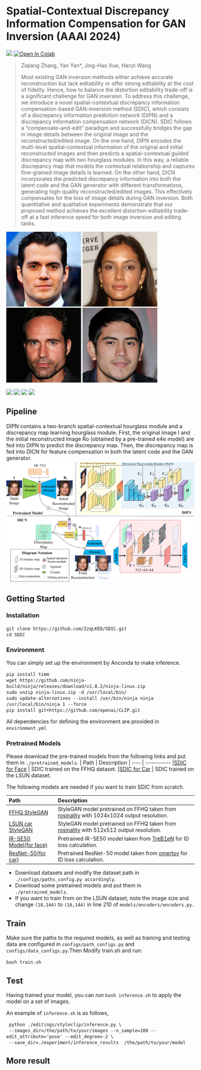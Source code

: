 # Spatial-Contextual Discrepancy Information Compensation for GAN Inversion (AAAI 2024)
<a href="https://arxiv.org/abs/2312.07079"><img src="https://img.shields.io/badge/arXiv-2312.07079-b31b1b.svg"></a>
[![Open In Colab](https://colab.research.google.com/assets/colab-badge.svg)](https://colab.research.google.com/drive/1OnU0Ox0kDV_h_qfqu5gHn0FWlwGpvQ8t?usp=sharing)

> Ziqiang Zhang, Yan Yan*, Jing-Hao Xue, Hanzi Wang
> 
> Most existing GAN inversion methods either achieve accurate reconstruction but lack editability or offer strong editability at the cost of fidelity. Hence, how to balance the distortion editability trade-off is a significant challenge for GAN inversion. To address this challenge, we introduce a novel spatial-contextual discrepancy information compensation-based GAN-inversion method (SDIC), which consists of a discrepancy information prediction network (DIPN) and a discrepancy information compensation network (DICN). SDIC follows a “compensate-and-edit” paradigm and successfully bridges the gap in image details between the original image and the reconstructed/edited image. On the one hand, DIPN encodes the multi-level spatial-contextual information of the original and initial reconstructed images and then predicts a spatial-contextual guided discrepancy map with two hourglass modules. In this way, a reliable discrepancy map that models the contextual relationship and captures fine-grained image details is learned. On the other hand, DICN incorporates the predicted discrepancy information into both the latent code and the GAN generator with different transformations, generating high-quality reconstructed/edited images. This effectively compensates for the loss of image details during GAN inversion. Both quantitative and qualitative experiments demonstrate that our proposed method achieves the excellent distortion-editability trade-off at a fast inference speed for both image inversion and editing tasks.

<img src="docs/age+/ori.png" width="200px"/>        <img src="docs/age-/ori.jpg" width="200px"/>  <img src="docs/pose/ori.jpg" width="200px"/>    <img src="docs/smile/ori.jpg" width="200px"/> 

<img src="docs/age+/age+.gif" width="200px"/>        <img src="docs/age-/age-.gif" width="200px"/>  <img src="docs/pose/pose.gif" width="200px"/>    <img src="docs/smile/smile.gif" width="200px"/> 


## Pipeline

DIPN contains a two-branch spatial-contextual hourglass module and a discrepancy map learning hourglass module. First, the original image I and the initial reconstructed image Ro (obtained by a pre-trained e4e model) are fed into DIPN to predict the discrepancy map. Then, the discrepancy map is fed into DICN for feature compensation in both the latent code and the GAN generator.
<img src="docs/pipeline.jpg">  

## Getting Started
### Installation
```
git clone https://github.com/ZzqLKED/SDIC.git
cd SDIC
```
### Environment
You can simply set up the environment by Anconda to make inference.
```
pip install timm
wget https://github.com/ninja-build/ninja/releases/download/v1.8.2/ninja-linux.zip
sudo unzip ninja-linux.zip -d /usr/local/bin/
sudo update-alternatives --install /usr/bin/ninja ninja /usr/local/bin/ninja 1 --force
pip install git+https://github.com/openai/CLIP.git
```
All dependencies for defining the environment are provided in `environment.yml`

### Pretrained Models
Please download the pre-trained models from the following links and put them in `./pretrained_models`.
| Path | Description
| :--- | :----------
|[SDIC for Face](https://drive.google.com/file/d/1-IcTTzXTNq_W8pNEC5tzN-srH0uzpKEW/view?usp=sharing)  | SDIC trained on the FFHQ dataset.
|[SDIC for Car](https://drive.google.com/file/d/1_Dfu06wuRqgFLXnc98HJv8QuBiLjrQgG/view?usp=sharing)  | SDIC trained on the LSUN dataset.

The following models are needed if you want to train SDIC from scratch.

| Path | Description
| :--- | :----------
|[FFHQ StyleGAN](https://drive.google.com/file/d/1EM87UquaoQmk17Q8d5kYIAHqu0dkYqdT/view?usp=sharing) | StyleGAN model pretrained on FFHQ taken from [rosinality](https://github.com/rosinality/stylegan2-pytorch) with 1024x1024 output resolution.
|[LSUN car StyleGAN](https://drive.google.com/file/d/1EM87UquaoQmk17Q8d5kYIAHqu0dkYqdT/view?usp=sharing) | StyleGAN model pretrained on FFHQ taken from [rosinality](https://github.com/rosinality/stylegan2-pytorch) with 512x512 output resolution.
|[IR-SE50 Model(for face)](https://drive.google.com/file/d/1KW7bjndL3QG3sxBbZxreGHigcCCpsDgn/view?usp=sharing) | Pretrained IR-SE50 model taken from [TreB1eN](https://github.com/TreB1eN/InsightFace_Pytorch) for ID loss calculation.
|[ResNet-50(for car)](https://drive.google.com/file/d/18rLcNGdteX5LwT7sv_F7HWr12HpVEzVe/view?usp=sharing) | Pretrained ResNet-50 model taken from [omertov](https://github.com/omertov/encoder4editing) for ID loss calculation.

- Download datasets and modify the dataset path in `./configs/paths_config.py accordingly`.
- Download some pretrained models and put them in `./pretrained_models`.
- If you want to train from on the LSUN dataset, note the image size and change `(18,144)` to `(16,144)` in line 210 of `models/encoders/encoders.py`.

## Train
Make sure the paths to the required models, as well as training and testing data are configured in `configs/path_configs.py` and `configs/data_configs.py`.Then Modify train.sh and run:
```
bash train.sh
```
## Test
Having trained your model, you can run `bash inference.sh` to apply the model on a set of images.

An example of `inference.sh` is as follows,
```
 python ./editings/styleclip/inference.py \
 --images_dir=/the/path/to/your/images --n_sample=100 --edit_attribute='pose' --edit_degree=-2 \
 --save_dir=./experiment/inference_results  /the/path/to/your/model
```
## More result

